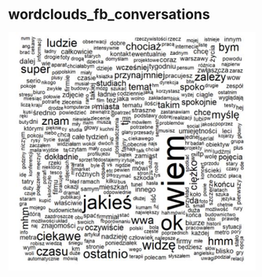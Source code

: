 # wordclouds_fb_conversations

![Example wordcloud](https://github.com/marziflora/wordclouds_fb_conversations/blob/main/1.JPG?raw=true)

